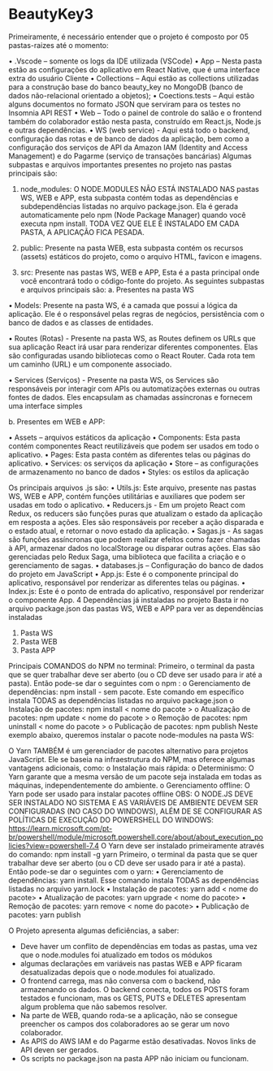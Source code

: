 # BeautyKey3

Primeiramente, é necessário entender que o projeto é composto por 05 pastas-raizes até o momento:
 
•	.Vscode – somente os logs da IDE utilizada (VSCode)
•	App – Nesta pasta estão as configurações do aplicativo em React Native, que é uma interface extra do usuário Cliente
•	Collections – Aqui estão as collections utilizadas para a construção base do banco beauty_key no MongoDB (banco de dados não-relacional orientado a objetos);
•	Coections.tests – Aqui estão alguns documentos no formato JSON que serviram para os testes no Insomnia API REST
•	Web – Todo o painel de controle do salão e o frontend também do colaborador estão nesta pasta, construído em React.js, Node.js e outras dependências.
•	WS (web service)  - Aqui está todo o backend, configuração das rotas e de banco de dados da aplicação, bem como a configuração dos serviços de API da Amazon IAM (Identity and Access Management) e do Pagarme (serviço de transações bancárias)
Algumas subpastas e arquivos importantes presentes no projeto nas pastas principais são:

1)	node_modules: O NODE.MODULES NÃO ESTÁ INSTALADO NAS pastas WS, WEB e APP, esta subpasta contém todas as dependências e subdependências listadas no arquivo package.json. 
Ela é gerada automaticamente pelo npm (Node Package Manager) quando você executa npm install. TODA VEZ QUE ELE É INSTALADO EM CADA PASTA, A APLICAÇÃO FICA PESADA.
 
2)	public: Presente na pasta WEB, esta subpasta contém os recursos (assets) estáticos do projeto, como o arquivo HTML, favicon e imagens.
 
3)	src: Presente nas pastas WS, WEB e APP, Esta é a pasta principal onde você encontrará todo o código-fonte do projeto. As seguintes subpastas e arquivos principais são:
a.	Presentes na pasta WS
 
•	Models: Presente na pasta WS, é a camada que possui a lógica da aplicação. Ele é o responsável pelas regras de negócios, persistência com o banco de dados e as classes de entidades.
 
•	Routes (Rotas) - Presente na pasta WS, as Routes definem os URLs que sua aplicação React irá usar para renderizar diferentes componentes. Elas são configuradas usando bibliotecas como o React Router. Cada rota tem um caminho (URL) e um componente associado.
 
•	Services (Serviços) -  Presente na pasta WS, os Services são responsáveis por interagir com APIs ou automatizações externas ou outras fontes de dados. Eles encapsulam as chamadas assíncronas e fornecem uma interface simples

b.	Presentes em WEB e APP:
 
•	Assets – arquivos estáticos da aplicação
•	Components: Esta pasta contém componentes React reutilizáveis que podem ser usados em todo o aplicativo.
•	Pages: Esta pasta contém as diferentes telas ou páginas do aplicativo.
•	Services: os serviços da aplicação
•	Store – as configurações de armazenamento no banco de dados
•	Styles: os estilos da aplicação

Os principais arquivos .js são:
•	Utils.js: Este arquivo, presente nas pastas WS, WEB e APP, contém funções utilitárias e auxiliares que podem ser usadas em todo o aplicativo. 
•	Reducers.js - Em um projeto React com Redux, os reducers são funções puras que atualizam o estado da aplicação em resposta a ações. Eles são responsáveis por receber a ação disparada e o estado atual, e retornar o novo estado da aplicação.
•	Sagas.js - As sagas são funções assíncronas que podem realizar efeitos como fazer chamadas à API, armazenar dados no localStorage ou disparar outras ações. Elas são gerenciadas pelo Redux Saga, uma biblioteca que facilita a criação e o gerenciamento de sagas.
•	databases.js – Configuração do banco de dados do projeto em JavaScript
•	App.js: Este é o componente principal do aplicativo, responsável por renderizar as diferentes telas ou páginas.
•	Index.js: Este é o ponto de entrada do aplicativo, responsável por renderizar o componente App.
4	Dependências já instaladas no projeto
Basta ir no arquivo package.json das pastas WS, WEB e APP para ver as dependências instaladas
1.	Pasta WS
2.	Pasta WEB
3.	Pasta APP

Principais COMANDOS  do NPM no terminal:
Primeiro, o terminal da pasta que se quer trabalhar deve ser aberto (ou o CD deve ser usado para ir até a pasta). Então pode-se dar o seguintes com o npm :
o	Gerenciamento de dependências: npm install  - sem pacote. Este comando em específico instala TODAS as dependências listadas no arquivo package.json
o	Instalação de pacotes: npm install < nome do pacote >
o	Atualização de pacotes: npm update < nome do pacote >
o	Remoção de pacotes: npm uninstall < nome do pacote >
o	Publicação de pacotes: npm publish
Neste exemplo abaixo, queremos instalar o pacote node-modules na pasta WS:
 
O Yarn TAMBÉM é um gerenciador de pacotes alternativo para projetos JavaScript. Ele se baseia na infraestrutura do NPM, mas oferece algumas vantagens adicionais, como:
o	Instalação mais rápida: 
o	Determinismo: O Yarn garante que a mesma versão de um pacote seja instalada em todas as máquinas, independentemente do ambiente.
o	Gerenciamento offline: O Yarn pode ser usado para instalar pacotes offline
OBS: O NODE.JS DEVE SER INSTALADO NO SISTEMA E AS VARIÁVEIS DE AMBIENTE DEVEM SER CONFIGURADAS (NO CASO DO WINDOWS), ALÉM DE SE CONFIGURAR AS POLÍTICAS DE EXECUÇÃO DO POWERSHELL DO WINDOWS:
https://learn.microsoft.com/pt-br/powershell/module/microsoft.powershell.core/about/about_execution_policies?view=powershell-7.4 
O Yarn deve ser instalado primeiramente através do comando:
npm install -g  yarn
Primeiro, o terminal da pasta que se quer trabalhar deve ser aberto (ou o CD deve ser usado para ir até a pasta). Então pode-se dar o seguintes com o yarn:
•	Gerenciamento de dependências: yarn install. Esse comando instala TODAS as dependências listadas no arquivo yarn.lock 
•	Instalação de pacotes: yarn add < nome do pacote> 
•	Atualização de pacotes: yarn upgrade < nome do pacote> 
•	Remoção de pacotes: yarn remove < nome do pacote> 
•	Publicação de pacotes: yarn publish


O Projeto apresenta algumas deficiências, a saber:
 - Deve haver um conflito de dependências em todas as pastas, uma vez que o node.modules foi atualizado em todos os módukos
 - algumas declarações em variáveis nas pastas WEB e APP ficaram desatualizadas depois que o node.modules foi atualizado.
 - O frontend carrega, mas não conversa com o backend, não armazenando os dados. O backend conecta, todos os POSTS foram testados e funcionam, mas os GETS, PUTS e DELETES apresentam algum problema que não sabemos resolver.
 - Na parte de WEB, quando roda-se a aplicação, não se consegue preencher os campos dos colaboradores ao se gerar um novo colaborador.
 - As APIS do AWS IAM e do Pagarme estão desativadas. Novos links de API deven ser gerados.
 - Os scripts no package.json na pasta APP não iniciam ou funcionam.
 
